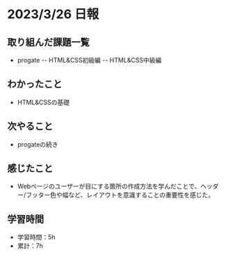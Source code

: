 # 2023/3/26 日報
## 取り組んだ課題一覧
- progate
-- HTML&CSS初級編
-- HTML&CSS中級編


## わかったこと
- HTML&CSSの基礎

## 次やること
- progateの続き

## 感じたこと
- Webページのユーザーが目にする箇所の作成方法を学んだことで、ヘッダー/フッター色や幅など、レイアウトを意識することの重要性を感じた。

## 学習時間
- 学習時間：5h
- 累計：7h
